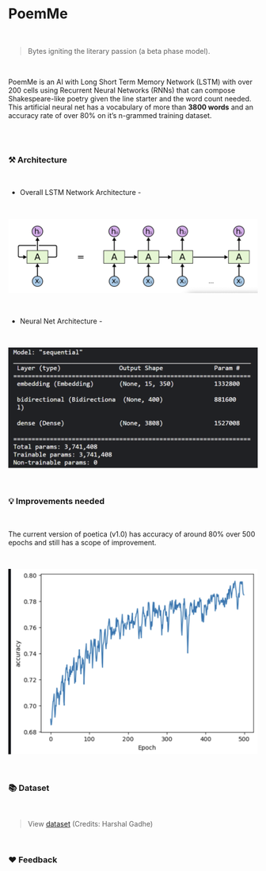 


# PoemMe
<br>

> Bytes igniting the literary passion (a beta phase model). 
<br>

PoemMe is an AI with Long Short Term Memory Network (LSTM) with over 200 cells using Recurrent Neural Networks (RNNs) that can compose Shakespeare-like poetry given the line starter and the word count needed. This artificial neural net has a vocabulary of more than **3800 words** and an accuracy rate of over 80% on it’s n-grammed training dataset.

<br>

<br>

### ⚒️ Architecture
<br>

- Overall LSTM Network Architecture -
<br>


![Frame](https://github.com/karanacharya2003/PoemMe/blob/187a68448076e0189085ad101eff369e3a7b639a/assets/arch.png)

<br>

- Neural Net Architecture -
<br>

![neu arch](https://github.com/karanacharya2003/PoemMe/blob/187a68448076e0189085ad101eff369e3a7b639a/assets/ana.png)

<br>

### 💡 Improvements needed
<br>

The current version of poetica (v1.0) has accuracy of around 80% over 500 epochs and still has a scope of improvement.

<br>

![image](https://github.com/karanacharya2003/PoemMe/blob/187a68448076e0189085ad101eff369e3a7b639a/assets/graph.png)

<br>

### 📚 Dataset
<br>

> View [dataset](https://www.kaggle.com/datasets/harshalgadhe/poem-generation) (Credits: Harshal Gadhe)
<br>

### ❤️ Feedback
<br>







